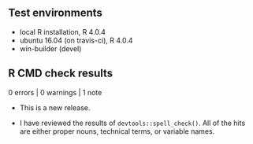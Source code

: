 ## Test environments
* local R installation, R 4.0.4
* ubuntu 16.04 (on travis-ci), R 4.0.4
* win-builder (devel)

## R CMD check results

0 errors | 0 warnings | 1 note

* This is a new release.

* I have reviewed the results of `devtools::spell_check()`. All of the hits are either proper nouns, technical terms, or variable names.
